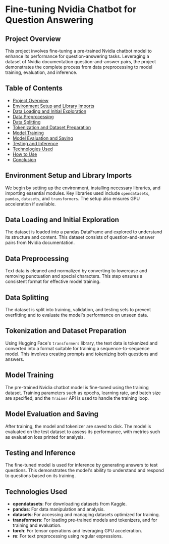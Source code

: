 # Fine-tuning Nvidia Chatbot for Question Answering

## Project Overview

This project involves fine-tuning a pre-trained Nvidia chatbot model to enhance its performance for question-answering tasks. Leveraging a dataset of Nvidia documentation question-and-answer pairs, the project demonstrates the complete process from data preprocessing to model training, evaluation, and inference.

## Table of Contents

- [Project Overview](#project-overview)
- [Environment Setup and Library Imports](#environment-setup-and-library-imports)
- [Data Loading and Initial Exploration](#data-loading-and-initial-exploration)
- [Data Preprocessing](#data-preprocessing)
- [Data Splitting](#data-splitting)
- [Tokenization and Dataset Preparation](#tokenization-and-dataset-preparation)
- [Model Training](#model-training)
- [Model Evaluation and Saving](#model-evaluation-and-saving)
- [Testing and Inference](#testing-and-inference)
- [Technologies Used](#technologies-used)
- [How to Use](#how-to-use)
- [Conclusion](#conclusion)

## Environment Setup and Library Imports

We begin by setting up the environment, installing necessary libraries, and importing essential modules. Key libraries used include `opendatasets`, `pandas`, `datasets`, and `transformers`. The setup also ensures GPU acceleration if available.

## Data Loading and Initial Exploration

The dataset is loaded into a pandas DataFrame and explored to understand its structure and content. This dataset consists of question-and-answer pairs from Nvidia documentation.

## Data Preprocessing

Text data is cleaned and normalized by converting to lowercase and removing punctuation and special characters. This step ensures a consistent format for effective model training.

## Data Splitting

The dataset is split into training, validation, and testing sets to prevent overfitting and to evaluate the model's performance on unseen data.

## Tokenization and Dataset Preparation

Using Hugging Face's `transformers` library, the text data is tokenized and converted into a format suitable for training a sequence-to-sequence model. This involves creating prompts and tokenizing both questions and answers.

## Model Training

The pre-trained Nvidia chatbot model is fine-tuned using the training dataset. Training parameters such as epochs, learning rate, and batch size are specified, and the `Trainer` API is used to handle the training loop.

## Model Evaluation and Saving

After training, the model and tokenizer are saved to disk. The model is evaluated on the test dataset to assess its performance, with metrics such as evaluation loss printed for analysis.

## Testing and Inference

The fine-tuned model is used for inference by generating answers to test questions. This demonstrates the model's ability to understand and respond to questions based on its training.

## Technologies Used

- **opendatasets**: For downloading datasets from Kaggle.
- **pandas**: For data manipulation and analysis.
- **datasets**: For accessing and managing datasets optimized for training.
- **transformers**: For loading pre-trained models and tokenizers, and for training and evaluation.
- **torch**: For tensor operations and leveraging GPU acceleration.
- **re**: For text preprocessing using regular expressions.
